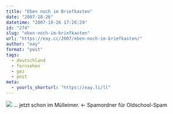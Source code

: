 ```yaml
---
title: "Eben noch im Briefkasten"
date: "2007-10-26"
datetime: "2007-10-26 17:26:29"
id: "274"
slug: "eben-noch-im-briefkasten"
url: "https://eay.cc/2007/eben-noch-im-briefkasten/"
author: "eay"
format: "post"
tags:
  - deutschland
  - fernsehen
  - gez
  - post
meta:
  - yourls_shorturl: "https://eay.li/ll"
---
```


![](/uploads/2007/gezahlt.jpg) ... jetzt schon im Mülleimer. <- Spamordner für Oldschool-Spam
